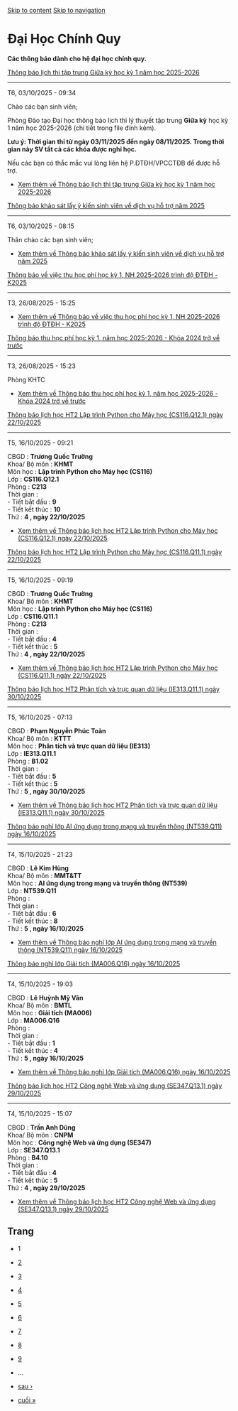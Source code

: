 [Skip to content](https://daa.uit.edu.vn/thongbaochinhquy#main)
 [Skip to navigation](https://daa.uit.edu.vn/thongbaochinhquy#main-nav)

Đại Học Chính Quy
=================

**Các thông báo dành cho hệ đại học chính quy.**

[Thông báo lịch thi tập trung Giữa kỳ học kỳ 1 năm học 2025-2026](https://daa.uit.edu.vn/thong-bao-lich-thi-tap-trung-giua-ky-hoc-ky-1-nam-hoc-2025-2026)

----------------------------------------------------------------------------------------------------------------------------------------------------------

T6, 03/10/2025 - 09:34

Chào các bạn sinh viên;

Phòng Đào tạo Đại học thông báo lịch thi lý thuyết tập trung **Giữa kỳ** học kỳ 1 năm học 2025-2026 (chi tiết trong file đính kèm).

**Lưu ý: Thời gian thi từ ngày 03/11/2025 đến ngày 08/11/2025. Trong thời gian này SV tất cả các khóa được nghỉ học.**

Nếu các bạn có thắc mắc vui lòng liên hệ P.ĐTĐH/VPCCTĐB để được hỗ trợ.

*   [Xem thêm về Thông báo lịch thi tập trung Giữa kỳ học kỳ 1 năm học 2025-2026](https://daa.uit.edu.vn/thong-bao-lich-thi-tap-trung-giua-ky-hoc-ky-1-nam-hoc-2025-2026 "Thông báo lịch thi tập trung Giữa kỳ học kỳ 1 năm học 2025-2026")
    

[Thông báo khảo sát lấy ý kiến sinh viên về dịch vụ hỗ trợ năm 2025](https://daa.uit.edu.vn/thong-bao-khao-sat-lay-y-kien-sinh-vien-ve-dich-vu-ho-tro-nam-2025)

----------------------------------------------------------------------------------------------------------------------------------------------------------------

T6, 03/10/2025 - 08:15

Thân chào các bạn sinh viên;

*   [Xem thêm về Thông báo khảo sát lấy ý kiến sinh viên về dịch vụ hỗ trợ năm 2025](https://daa.uit.edu.vn/thong-bao-khao-sat-lay-y-kien-sinh-vien-ve-dich-vu-ho-tro-nam-2025 "Thông báo khảo sát lấy ý kiến sinh viên về dịch vụ hỗ trợ năm 2025")
    

[Thông báo về việc thu học phí học kỳ 1, NH 2025-2026 trình độ ĐTĐH - K2025](https://daa.uit.edu.vn/thong-bao-ve-viec-thu-hoc-phi-hoc-ky-1-nh-2025-2026-trinh-do-dtdh-k2025)

-----------------------------------------------------------------------------------------------------------------------------------------------------------------------------

T3, 26/08/2025 - 15:25

*   [Xem thêm về Thông báo về việc thu học phí học kỳ 1, NH 2025-2026 trình độ ĐTĐH - K2025](https://daa.uit.edu.vn/thong-bao-ve-viec-thu-hoc-phi-hoc-ky-1-nh-2025-2026-trinh-do-dtdh-k2025 "Thông báo về việc thu học phí học kỳ 1, NH 2025-2026 trình độ ĐTĐH - K2025")
    

[Thông báo thu học phí học kỳ 1, năm học 2025-2026 - Khóa 2024 trở về trước](https://daa.uit.edu.vn/thong-bao-thu-hoc-phi-hoc-ky-1-nam-hoc-2025-2026-khoa-2024-tro-ve-truoc)

-----------------------------------------------------------------------------------------------------------------------------------------------------------------------------

T3, 26/08/2025 - 15:23

Phòng KHTC

*   [Xem thêm về Thông báo thu học phí học kỳ 1, năm học 2025-2026 - Khóa 2024 trở về trước](https://daa.uit.edu.vn/thong-bao-thu-hoc-phi-hoc-ky-1-nam-hoc-2025-2026-khoa-2024-tro-ve-truoc "Thông báo thu học phí học kỳ 1, năm học 2025-2026 - Khóa 2024 trở về trước")
    

[Thông báo lịch học HT2 Lập trình Python cho Máy học (CS116.Q12.1) ngày 22/10/2025](https://daa.uit.edu.vn/node/36763)

-----------------------------------------------------------------------------------------------------------------------

T5, 16/10/2025 - 09:21

CBGD : **Trương Quốc Trường**  
Khoa/ Bộ môn : **KHMT**  
Môn học : **Lập trình Python cho Máy học (CS116)**  
Lớp : **CS116.Q12.1**  
Phòng : **C213**  
Thời gian :  
\- Tiết bắt đầu : **9**  
\- Tiết kết thúc : **10**  
Thứ : **4 , ngày 22/10/2025**

*   [Xem thêm về Thông báo lịch học HT2 Lập trình Python cho Máy học (CS116.Q12.1) ngày 22/10/2025](https://daa.uit.edu.vn/node/36763 "Thông báo lịch học HT2 Lập trình Python cho Máy học (CS116.Q12.1) ngày 22/10/2025")
    

[Thông báo lịch học HT2 Lập trình Python cho Máy học (CS116.Q11.1) ngày 22/10/2025](https://daa.uit.edu.vn/node/36762)

-----------------------------------------------------------------------------------------------------------------------

T5, 16/10/2025 - 09:19

CBGD : **Trương Quốc Trường**  
Khoa/ Bộ môn : **KHMT**  
Môn học : **Lập trình Python cho Máy học (CS116)**  
Lớp : **CS116.Q11.1**  
Phòng : **C213**  
Thời gian :  
\- Tiết bắt đầu : **4**  
\- Tiết kết thúc : **5**  
Thứ : **4 , ngày 22/10/2025**

*   [Xem thêm về Thông báo lịch học HT2 Lập trình Python cho Máy học (CS116.Q11.1) ngày 22/10/2025](https://daa.uit.edu.vn/node/36762 "Thông báo lịch học HT2 Lập trình Python cho Máy học (CS116.Q11.1) ngày 22/10/2025")
    

[Thông báo lịch học HT2 Phân tích và trực quan dữ liệu (IE313.Q11.1) ngày 30/10/2025](https://daa.uit.edu.vn/node/36761)

-------------------------------------------------------------------------------------------------------------------------

T5, 16/10/2025 - 07:13

CBGD : **Phạm Nguyễn Phúc Toàn**  
Khoa/ Bộ môn : **KTTT**  
Môn học : **Phân tích và trực quan dữ liệu (IE313)**  
Lớp : **IE313.Q11.1**  
Phòng : **B1.02**  
Thời gian :  
\- Tiết bắt đầu : **5**  
\- Tiết kết thúc : **5**  
Thứ : **5 , ngày 30/10/2025**

*   [Xem thêm về Thông báo lịch học HT2 Phân tích và trực quan dữ liệu (IE313.Q11.1) ngày 30/10/2025](https://daa.uit.edu.vn/node/36761 "Thông báo lịch học HT2 Phân tích và trực quan dữ liệu (IE313.Q11.1) ngày 30/10/2025")
    

[Thông báo nghỉ lớp AI ứng dụng trong mạng và truyền thông (NT539.Q11) ngày 16/10/2025](https://daa.uit.edu.vn/node/36760)

---------------------------------------------------------------------------------------------------------------------------

T4, 15/10/2025 - 21:23

CBGD : **Lê Kim Hùng**  
Khoa/ Bộ môn : **MMT&TT**  
Môn học : **AI ứng dụng trong mạng và truyền thông (NT539)**  
Lớp : **NT539.Q11**  
Phòng :  
Thời gian :  
\- Tiết bắt đầu : **6**  
\- Tiết kết thúc : **8**  
Thứ : **5 , ngày 16/10/2025**

*   [Xem thêm về Thông báo nghỉ lớp AI ứng dụng trong mạng và truyền thông (NT539.Q11) ngày 16/10/2025](https://daa.uit.edu.vn/node/36760 "Thông báo nghỉ lớp AI ứng dụng trong mạng và truyền thông (NT539.Q11) ngày 16/10/2025")
    

[Thông báo nghỉ lớp Giải tích (MA006.Q16) ngày 16/10/2025](https://daa.uit.edu.vn/node/36759)

----------------------------------------------------------------------------------------------

T4, 15/10/2025 - 19:03

CBGD : **Lê Huỳnh Mỹ Vân**  
Khoa/ Bộ môn : **BMTL**  
Môn học : **Giải tích (MA006)**  
Lớp : **MA006.Q16**  
Phòng :  
Thời gian :  
\- Tiết bắt đầu : **1**  
\- Tiết kết thúc : **4**  
Thứ : **5 , ngày 16/10/2025**

*   [Xem thêm về Thông báo nghỉ lớp Giải tích (MA006.Q16) ngày 16/10/2025](https://daa.uit.edu.vn/node/36759 "Thông báo nghỉ lớp Giải tích (MA006.Q16) ngày 16/10/2025")
    

[Thông báo lịch học HT2 Công nghệ Web và ứng dụng (SE347.Q13.1) ngày 29/10/2025](https://daa.uit.edu.vn/node/36758)

--------------------------------------------------------------------------------------------------------------------

T4, 15/10/2025 - 15:07

CBGD : **Trần Anh Dũng**  
Khoa/ Bộ môn : **CNPM**  
Môn học : **Công nghệ Web và ứng dụng (SE347)**  
Lớp : **SE347.Q13.1**  
Phòng : **B4.10**  
Thời gian :  
\- Tiết bắt đầu : **4**  
\- Tiết kết thúc : **5**  
Thứ : **4 , ngày 29/10/2025**

*   [Xem thêm về Thông báo lịch học HT2 Công nghệ Web và ứng dụng (SE347.Q13.1) ngày 29/10/2025](https://daa.uit.edu.vn/node/36758 "Thông báo lịch học HT2 Công nghệ Web và ứng dụng (SE347.Q13.1) ngày 29/10/2025")
    

Trang
-----

*   1
*   [2](https://daa.uit.edu.vn/thongbaochinhquy?page=1 "Đến trang 2")
    
*   [3](https://daa.uit.edu.vn/thongbaochinhquy?page=2 "Đến trang 3")
    
*   [4](https://daa.uit.edu.vn/thongbaochinhquy?page=3 "Đến trang 4")
    
*   [5](https://daa.uit.edu.vn/thongbaochinhquy?page=4 "Đến trang 5")
    
*   [6](https://daa.uit.edu.vn/thongbaochinhquy?page=5 "Đến trang 6")
    
*   [7](https://daa.uit.edu.vn/thongbaochinhquy?page=6 "Đến trang 7")
    
*   [8](https://daa.uit.edu.vn/thongbaochinhquy?page=7 "Đến trang 8")
    
*   [9](https://daa.uit.edu.vn/thongbaochinhquy?page=8 "Đến trang 9")
    
*   …
*   [sau ›](https://daa.uit.edu.vn/thongbaochinhquy?page=1 "Đến trang kế sau")
    
*   [cuối »](https://daa.uit.edu.vn/thongbaochinhquy?page=1907 "Đến trang cuối cùng")